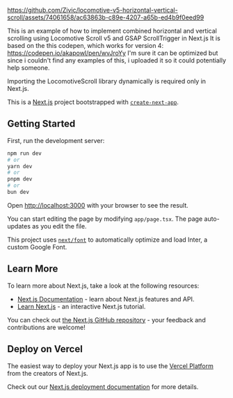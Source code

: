 https://github.com/Zivic/locomotive-v5-horizontal-vertical-scroll/assets/74061658/ac63863b-c89e-4207-a65b-ed4b9f0eed99

This is an example of how to implement combined horizontal and vertical scrolling using Locomotive Scroll v5 and GSAP ScrollTrigger in Next.js
It is based on the this codepen, which works for version 4:  https://codepen.io/akapowl/pen/wvJroYy
I'm sure it can be optimized but since i couldn't find any examples of this, i uploaded it so it could potentially help someone.

Importing the LocomotiveScroll library dynamically is required only in Next.js.





This is a [Next.js](https://nextjs.org/) project bootstrapped with [`create-next-app`](https://github.com/vercel/next.js/tree/canary/packages/create-next-app).





## Getting Started

First, run the development server:

```bash
npm run dev
# or
yarn dev
# or
pnpm dev
# or
bun dev
```

Open [http://localhost:3000](http://localhost:3000) with your browser to see the result.

You can start editing the page by modifying `app/page.tsx`. The page auto-updates as you edit the file.

This project uses [`next/font`](https://nextjs.org/docs/basic-features/font-optimization) to automatically optimize and load Inter, a custom Google Font.

## Learn More

To learn more about Next.js, take a look at the following resources:

- [Next.js Documentation](https://nextjs.org/docs) - learn about Next.js features and API.
- [Learn Next.js](https://nextjs.org/learn) - an interactive Next.js tutorial.

You can check out [the Next.js GitHub repository](https://github.com/vercel/next.js/) - your feedback and contributions are welcome!

## Deploy on Vercel

The easiest way to deploy your Next.js app is to use the [Vercel Platform](https://vercel.com/new?utm_medium=default-template&filter=next.js&utm_source=create-next-app&utm_campaign=create-next-app-readme) from the creators of Next.js.

Check out our [Next.js deployment documentation](https://nextjs.org/docs/deployment) for more details.
